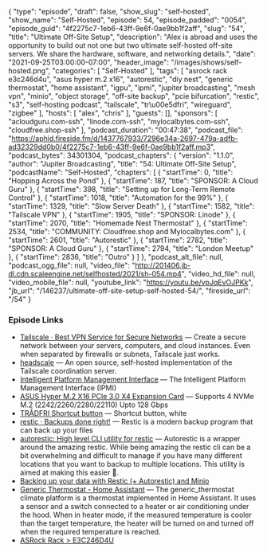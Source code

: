 {
  "type": "episode",
  "draft": false,
  "show_slug": "self-hosted",
  "show_name": "Self-Hosted",
  "episode": 54,
  "episode_padded": "0054",
  "episode_guid": "4f2275c7-1eb6-43ff-9e6f-0ae9bb1f2aff",
  "slug": "54",
  "title": "Ultimate Off-Site Setup",
  "description": "Alex is abroad and uses the opportunity to build out not one but two ultimate self-hosted off-site servers. We share the hardware, software, and networking details.",
  "date": "2021-09-25T03:00:00-07:00",
  "header_image": "/images/shows/self-hosted.png",
  "categories": [
    "Self-Hosted"
  ],
  "tags": [
    "asrock rack e3c246d4u",
    "asus hyper m.2 x16",
    "autorestic",
    "diy nest",
    "generic thermostat",
    "home assistant",
    "igpu",
    "ipmi",
    "jupiter broadcasting",
    "mesh vpn",
    "minio",
    "object storage",
    "off-site backup",
    "pcie bifurcation",
    "restic",
    "s3",
    "self-hosting podcast",
    "tailscale",
    "tr\u00e5dfri",
    "wireguard",
    "zigbee"
  ],
  "hosts": [
    "alex",
    "chris"
  ],
  "guests": [],
  "sponsors": [
    "acloudguru.com-ssh",
    "linode.com-ssh",
    "mylocalbytes.com-ssh",
    "cloudfree.shop-ssh"
  ],
  "podcast_duration": "00:47:38",
  "podcast_file": "https://aphid.fireside.fm/d/1437767933/7296e34a-2697-479a-adfb-ad32329dd0b0/4f2275c7-1eb6-43ff-9e6f-0ae9bb1f2aff.mp3",
  "podcast_bytes": 34301304,
  "podcast_chapters": {
    "version": "1.1.0",
    "author": "Jupiter Broadcasting",
    "title": "54: Ultimate Off-Site Setup",
    "podcastName": "Self-Hosted",
    "chapters": [
      {
        "startTime": 0,
        "title": "Hopping Across the Pond"
      },
      {
        "startTime": 187,
        "title": "SPONSOR: A Cloud Guru"
      },
      {
        "startTime": 398,
        "title": "Setting up for Long-Term Remote Control"
      },
      {
        "startTime": 1018,
        "title": "Automation for the 99%"
      },
      {
        "startTime": 1329,
        "title": "Slow Server Death"
      },
      {
        "startTime": 1582,
        "title": "Tailscale VPN"
      },
      {
        "startTime": 1905,
        "title": "SPONSOR: Linode"
      },
      {
        "startTime": 2070,
        "title": "Homemade Nest Thermostat"
      },
      {
        "startTime": 2534,
        "title": "COMMUNITY: Cloudfree.shop and Mylocalbytes.com"
      },
      {
        "startTime": 2601,
        "title": "Autorestic"
      },
      {
        "startTime": 2782,
        "title": "SPONSOR: A Cloud Guru"
      },
      {
        "startTime": 2794,
        "title": "London Meetup"
      },
      {
        "startTime": 2836,
        "title": "Outro"
      }
    ]
  },
  "podcast_alt_file": null,
  "podcast_ogg_file": null,
  "video_file": "http://201406.jb-dl.cdn.scaleengine.net/selfhosted/2021/sh-054.mp4",
  "video_hd_file": null,
  "video_mobile_file": null,
  "youtube_link": "https://youtu.be/vpJqEvOJPKk",
  "jb_url": "/146237/ultimate-off-site-setup-self-hosted-54/",
  "fireside_url": "/54"
}


### Episode Links

  * [Tailscale · Best VPN Service for Secure Networks](https://tailscale.com/ "Tailscale · Best VPN Service for Secure Networks") — Create a secure network between your servers, computers, and cloud instances. Even when separated by firewalls or subnets, Tailscale just works.
  * [headscale](https://github.com/juanfont/headscale "headscale") — An open source, self-hosted implementation of the Tailscale coordination server.
  * [Intelligent Platform Management Interface](https://en.wikipedia.org/wiki/Intelligent_Platform_Management_Interface "Intelligent Platform Management Interface") — The Intelligent Platform Management Interface (IPMI)
  * [ASUS Hyper M.2 X16 PCIe 3.0 X4 Expansion Card](https://www.amazon.com/ASUS-M-2-X16-V2-Threadripper/dp/B07NQBQB6Z "ASUS Hyper M.2 X16 PCIe 3.0 X4 Expansion Card") — Supports 4 NVMe M.2 (2242/2260/2280/22110) Upto 128 Gbps
  * [TRÅDFRI Shortcut button](https://www.ikea.com/us/en/p/tradfri-shortcut-button-white-20356382/ "TRÅDFRI Shortcut button") — Shortcut button, white
  * [restic · Backups done right!](https://restic.net/ "restic · Backups done right!") — Restic is a modern backup program that can back up your files
  * [autorestic: High level CLI utility for restic](https://github.com/cupcakearmy/autorestic "autorestic: High level CLI utility for restic") — Autorestic is a wrapper around the amazing restic. While being amazing the restic cli can be a bit overwhelming and difficult to manage if you have many different locations that you want to backup to multiple locations. This utility is aimed at making this easier 🙂.
  * [Backing up your data with Restic (+ Autorestic) and Minio](https://blog.fuzzymistborn.com/backup-restic-minio/ "Backing up your data with Restic \(+ Autorestic\) and Minio")
  * [Generic Thermostat - Home Assistant](https://www.home-assistant.io/integrations/generic_thermostat/ "Generic Thermostat - Home Assistant") — The generic_thermostat climate platform is a thermostat implemented in Home Assistant. It uses a sensor and a switch connected to a heater or air conditioning under the hood. When in heater mode, if the measured temperature is cooler than the target temperature, the heater will be turned on and turned off when the required temperature is reached.
  * [ASRock Rack > E3C246D4U](https://www.asrockrack.com/general/productdetail.asp?Model=E3C246D4U#Specifications "ASRock Rack > E3C246D4U")


